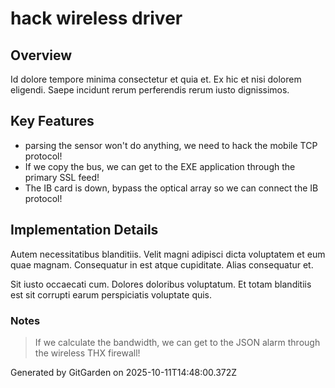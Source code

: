 # hack wireless driver

## Overview
Id dolore tempore minima consectetur et quia et. Ex hic et nisi dolorem eligendi. Saepe incidunt rerum perferendis rerum iusto dignissimos.

## Key Features
- parsing the sensor won't do anything, we need to hack the mobile TCP protocol!
- If we copy the bus, we can get to the EXE application through the primary SSL feed!
- The IB card is down, bypass the optical array so we can connect the IB protocol!

## Implementation Details
Autem necessitatibus blanditiis. Velit magni adipisci dicta voluptatem et eum quae magnam. Consequatur in est atque cupiditate. Alias consequatur et.
 Sit iusto occaecati cum. Dolores doloribus voluptatum. Et totam blanditiis est sit corrupti earum perspiciatis voluptate quis.

### Notes
> If we calculate the bandwidth, we can get to the JSON alarm through the wireless THX firewall!

Generated by GitGarden on 2025-10-11T14:48:00.372Z